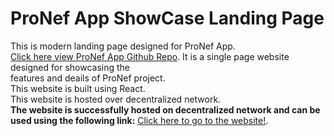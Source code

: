 # ProNef App ShowCase Landing Page

This is modern landing page designed for ProNef App.\
[Click here view ProNef App Github Repo](https://github.com/xanirudh/ProNefNftApp).
It is a single page website designed for showcasing the\
features and deails of ProNef project.\
This website is built using React.\
This website is hosted over decentralized network.\
**The website is successfully hosted on decentralized network and can be used using the following link:**
[Click here to go to the website!](https://dawn-wildflower-4050.on.fleek.co).